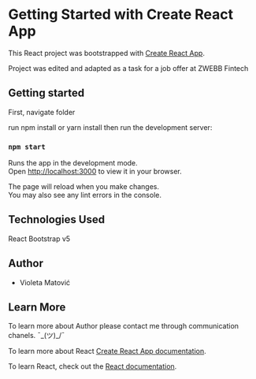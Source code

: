 # Getting Started with Create React App

This React project was bootstrapped with [Create React App](https://github.com/facebook/create-react-app).

Project was edited and adapted as a task for a job offer at ZWEBB Fintech

## Getting started

First, navigate folder

run npm install
or
yarn install
then run the development server:

### `npm start`

Runs the app in the development mode.\
Open [http://localhost:3000](http://localhost:3000) to view it in your browser.

The page will reload when you make changes.\
You may also see any lint errors in the console.

## Technologies Used

React
Bootstrap v5

## Author

- Violeta Matović

## Learn More

To learn more about Author please contact me through communication chanels. ¯\_(ツ)\_/¯

To learn more about React [Create React App documentation](https://facebook.github.io/create-react-app/docs/getting-started).

To learn React, check out the [React documentation](https://reactjs.org/).
